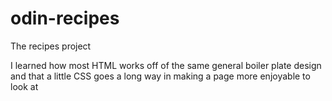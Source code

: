 # odin-recipes
The recipes project

I learned how most HTML works off of the same general boiler plate design 
and that a little CSS goes a long way in making a page more enjoyable to look at
